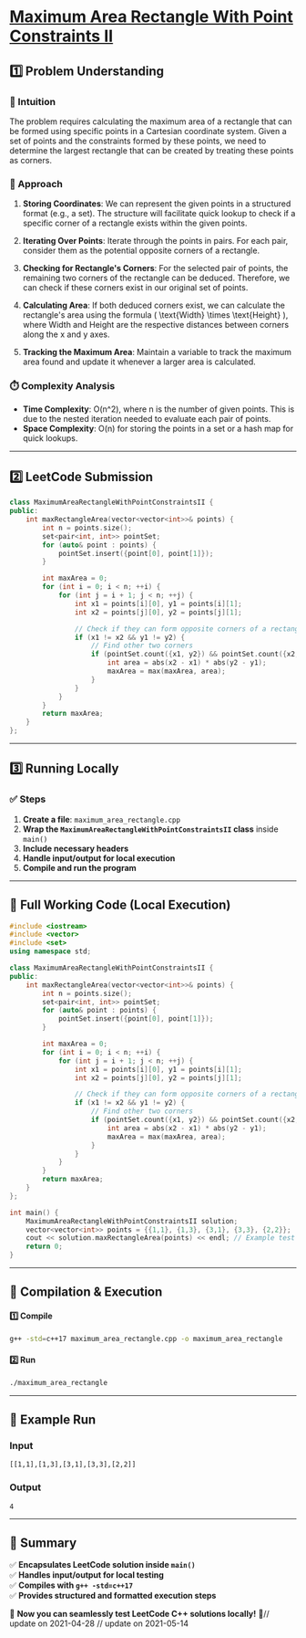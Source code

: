 # **[Maximum Area Rectangle With Point Constraints II](https://leetcode.com/problems/maximum-area-rectangle-with-point-constraints-ii/description/)**  

## **1️⃣ Problem Understanding**  
### **📌 Intuition**  
The problem requires calculating the maximum area of a rectangle that can be formed using specific points in a Cartesian coordinate system. Given a set of points and the constraints formed by these points, we need to determine the largest rectangle that can be created by treating these points as corners.

### **🚀 Approach**  
1. **Storing Coordinates**: We can represent the given points in a structured format (e.g., a set). The structure will facilitate quick lookup to check if a specific corner of a rectangle exists within the given points.
  
2. **Iterating Over Points**: Iterate through the points in pairs. For each pair, consider them as the potential opposite corners of a rectangle. 

3. **Checking for Rectangle's Corners**: For the selected pair of points, the remaining two corners of the rectangle can be deduced. Therefore, we can check if these corners exist in our original set of points.

4. **Calculating Area**: If both deduced corners exist, we can calculate the rectangle's area using the formula \( \text{Width} \times \text{Height} \), where Width and Height are the respective distances between corners along the x and y axes.

5. **Tracking the Maximum Area**: Maintain a variable to track the maximum area found and update it whenever a larger area is calculated.

### **⏱️ Complexity Analysis**  
- **Time Complexity**: O(n^2), where n is the number of given points. This is due to the nested iteration needed to evaluate each pair of points.
- **Space Complexity**: O(n) for storing the points in a set or a hash map for quick lookups.

---  

## **2️⃣ LeetCode Submission**  
```cpp
class MaximumAreaRectangleWithPointConstraintsII {
public:
    int maxRectangleArea(vector<vector<int>>& points) {
        int n = points.size();
        set<pair<int, int>> pointSet;
        for (auto& point : points) {
            pointSet.insert({point[0], point[1]});
        }

        int maxArea = 0;
        for (int i = 0; i < n; ++i) {
            for (int j = i + 1; j < n; ++j) {
                int x1 = points[i][0], y1 = points[i][1];
                int x2 = points[j][0], y2 = points[j][1];

                // Check if they can form opposite corners of a rectangle
                if (x1 != x2 && y1 != y2) {
                    // Find other two corners
                    if (pointSet.count({x1, y2}) && pointSet.count({x2, y1})) {
                        int area = abs(x2 - x1) * abs(y2 - y1);
                        maxArea = max(maxArea, area);
                    }
                }
            }
        }
        return maxArea;
    }
};  
```  

---  

## **3️⃣ Running Locally**  
### **✅ Steps**  
1. **Create a file**: `maximum_area_rectangle.cpp`  
2. **Wrap the `MaximumAreaRectangleWithPointConstraintsII` class** inside `main()`  
3. **Include necessary headers**  
4. **Handle input/output for local execution**  
5. **Compile and run the program**  

---  

## **📝 Full Working Code (Local Execution)**  
```cpp
#include <iostream>
#include <vector>
#include <set>
using namespace std;

class MaximumAreaRectangleWithPointConstraintsII {
public:
    int maxRectangleArea(vector<vector<int>>& points) {
        int n = points.size();
        set<pair<int, int>> pointSet;
        for (auto& point : points) {
            pointSet.insert({point[0], point[1]});
        }

        int maxArea = 0;
        for (int i = 0; i < n; ++i) {
            for (int j = i + 1; j < n; ++j) {
                int x1 = points[i][0], y1 = points[i][1];
                int x2 = points[j][0], y2 = points[j][1];

                // Check if they can form opposite corners of a rectangle
                if (x1 != x2 && y1 != y2) {
                    // Find other two corners
                    if (pointSet.count({x1, y2}) && pointSet.count({x2, y1})) {
                        int area = abs(x2 - x1) * abs(y2 - y1);
                        maxArea = max(maxArea, area);
                    }
                }
            }
        }
        return maxArea;
    }
};

int main() {
    MaximumAreaRectangleWithPointConstraintsII solution;
    vector<vector<int>> points = {{1,1}, {1,3}, {3,1}, {3,3}, {2,2}};
    cout << solution.maxRectangleArea(points) << endl; // Example test case
    return 0;
}  
```  

---  

## **🔧 Compilation & Execution**  
#### **1️⃣ Compile**  
```bash
g++ -std=c++17 maximum_area_rectangle.cpp -o maximum_area_rectangle
```  

#### **2️⃣ Run**  
```bash
./maximum_area_rectangle
```  

---  

## **🎯 Example Run**  
### **Input**  
```
[[1,1],[1,3],[3,1],[3,3],[2,2]]
```  
### **Output**  
```
4
```  

---  

## **📌 Summary**  
✅ **Encapsulates LeetCode solution inside `main()`**  
✅ **Handles input/output for local testing**  
✅ **Compiles with `g++ -std=c++17`**  
✅ **Provides structured and formatted execution steps**  

🚀 **Now you can seamlessly test LeetCode C++ solutions locally!** 🚀// update on 2021-04-28
// update on 2021-05-14
